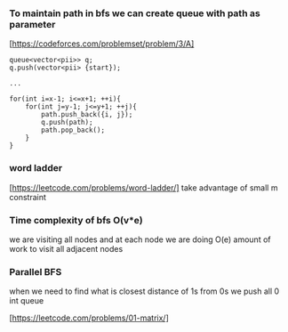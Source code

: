 ### To maintain path in bfs we can create queue with path as parameter
[https://codeforces.com/problemset/problem/3/A]

    queue<vector<pii>> q;
    q.push(vector<pii> {start});

    ...

    for(int i=x-1; i<=x+1; ++i){
        for(int j=y-1; j<=y+1; ++j){
            path.push_back({i, j});
            q.push(path);
            path.pop_back();
        }
    }




### word ladder
[https://leetcode.com/problems/word-ladder/]
take advantage of small m constraint






### Time complexity of bfs O(v*e)
we are visiting all nodes and at each node we are doing O(e) amount of work to visit all adjacent nodes






### Parallel BFS
when we need to find what is closest distance of 1s from 0s
we push all 0 int queue

[https://leetcode.com/problems/01-matrix/]